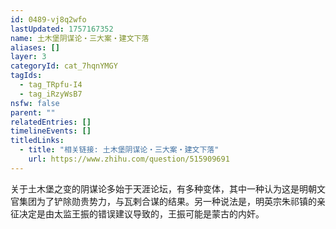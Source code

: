 ```yaml
---
id: 0489-vj8q2wfo
lastUpdated: 1757167352
name: 土木堡阴谋论・三大案・建文下落
aliases: []
layer: 3
categoryId: cat_7hqnYMGY
tagIds:
  - tag_TRpfu-I4
  - tag_iRzyWsB7
nsfw: false
parent: ""
relatedEntries: []
timelineEvents: []
titledLinks:
  - title: "相关链接: 土木堡阴谋论・三大案・建文下落"
    url: https://www.zhihu.com/question/515909691
---
```


关于土木堡之变的阴谋论多始于天涯论坛，有多种变体，其中一种认为这是明朝文官集团为了铲除勋贵势力，与瓦剌合谋的结果。另一种说法是，明英宗朱祁镇的亲征决定是由太监王振的错误建议导致的，王振可能是蒙古的内奸。